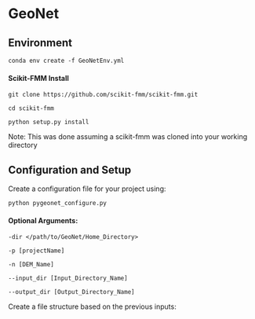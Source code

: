 # GeoNet

## Environment
``` conda env create -f GeoNetEnv.yml ```

#### Scikit-FMM Install
```git clone https://github.com/scikit-fmm/scikit-fmm.git```

```cd scikit-fmm```

```python setup.py install```

Note: This was done assuming a scikit-fmm was cloned into your working directory

## Configuration and Setup

Create a configuration file for your project using:

``` python pygeonet_configure.py ```

#### Optional Arguments:

```-dir </path/to/GeoNet/Home_Directory>```

```-p [projectName]```

```-n [DEM_Name]```

```--input_dir [Input_Directory_Name]```

```--output_dir [Output_Directory_Name]```

Create a file structure based on the previous inputs:
